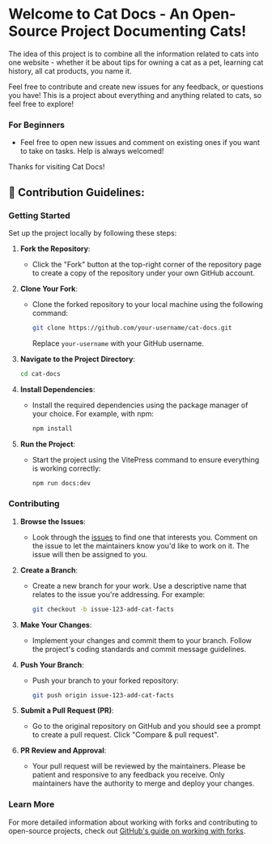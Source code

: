 # Welcome to Cat Docs - An Open-Source Project Documenting Cats!

The idea of this project is to combine all the information related to cats into one website - whether it be about tips for owning a cat as a pet, learning cat history, all cat products, you name it.

Feel free to contribute and create new issues for any feedback, or questions you have! This is a project about everything and anything related to cats, so feel free to explore!

### For Beginners

- Feel free to open new issues and comment on existing ones if you want to take on tasks. Help is always welcomed!

Thanks for visiting Cat Docs!


## 🌈 Contribution Guidelines:

### Getting Started

Set up the project locally by following these steps:

1. **Fork the Repository**:
   - Click the "Fork" button at the top-right corner of the repository page to create a copy of the repository under your own GitHub account.

2. **Clone Your Fork**:
   - Clone the forked repository to your local machine using the following command:
     ```bash
     git clone https://github.com/your-username/cat-docs.git
     ```
     Replace `your-username` with your GitHub username.

3. **Navigate to the Project Directory**:
   ```bash
   cd cat-docs
   ```

4. **Install Dependencies**:
   - Install the required dependencies using the package manager of your choice. For example, with npm:
     ```bash
     npm install
     ```

5. **Run the Project**:
   - Start the project using the VitePress command to ensure everything is working correctly:
     ```bash
     npm run docs:dev
     ```

### Contributing

1. **Browse the Issues**:
   - Look through the [issues](https://github.com/SanditZZ/cat-docs/issues) to find one that interests you. Comment on the issue to let the maintainers know you'd like to work on it. The issue will then be assigned to you.

2. **Create a Branch**:
   - Create a new branch for your work. Use a descriptive name that relates to the issue you're addressing. For example:
     ```bash
     git checkout -b issue-123-add-cat-facts
     ```

3. **Make Your Changes**:
   - Implement your changes and commit them to your branch. Follow the project's coding standards and commit message guidelines.

4. **Push Your Branch**:
   - Push your branch to your forked repository:
     ```bash
     git push origin issue-123-add-cat-facts
     ```

5. **Submit a Pull Request (PR)**:
   - Go to the original repository on GitHub and you should see a prompt to create a pull request. Click "Compare & pull request".

6. **PR Review and Approval**:
   - Your pull request will be reviewed by the maintainers. Please be patient and responsive to any feedback you receive. Only maintainers have the authority to merge and deploy your changes.

### Learn More

For more detailed information about working with forks and contributing to open-source projects, check out [GitHub's guide on working with forks](https://docs.github.com/en/pull-requests/collaborating-with-pull-requests/working-with-forks).

